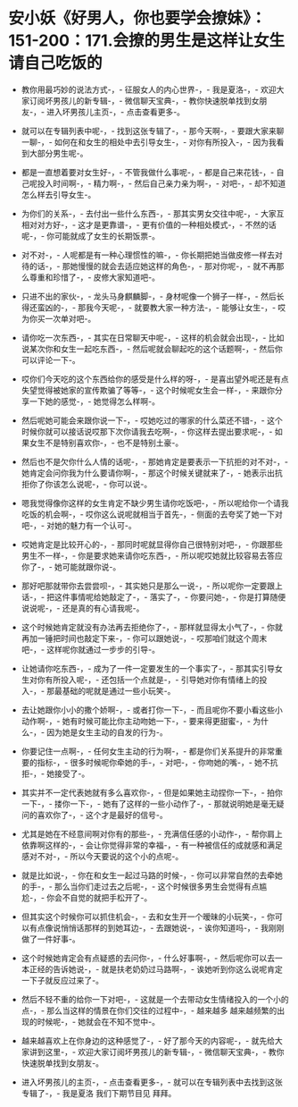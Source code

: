 # 安小妖《好男人，你也要学会撩妹》：151-200：171.会撩的男生是这样让女生请自己吃饭的

- 教你用最巧妙的说法方式-，- 征服女人的内心世界-，- 我是夏洛-，- 欢迎大家订阅坏男孩儿的新专辑-，- 微信聊天宝典-，- 教你快速脱单找到女朋友-，- 进入坏男孩儿主页-，- 点击查看更多-。

- 就可以在专辑列表中呢-，- 找到这张专辑了-，- 那今天啊-，- 要跟大家来聊一聊-，- 如何在和女生的相处中去引导女生-，- 对你有所投入-，- 因为我看到大部分男生呢-。

- 都是一直想着要对女生好-，- 不管我做什么事呢-，- 都是自己来花钱-，- 自己呢投入时间啊-，- 精力啊-，- 然后自己亲力亲为啊-，- 对吧-，- 却不知道怎么样去引导女生-。

- 为你们的关系-，- 去付出一些什么东西-，- 那其实男女交往中呢-，- 大家互相对对方好-，- 这才是更靠谱-，- 更有价值的一种相处模式-，- 不然的话呢-，- 你可能就成了女生的长期饭票-。

- 对不对-，- 人呢都是有一种心理惯性的嘛-，- 你长期把她当做皮修一样去对待的话-，- 那她慢慢的就会去适应她这样的角色-，- 那对你呢-，- 就不再那么尊重和珍惜了-，- 皮修大家知道吧-。

- 只进不出的家伙-，- 龙头马身麒麟脚-，- 身材呢像一个狮子一样-，- 然后长得还蛮凶的-，- 那我今天呢-，- 就要教大家一种方法-，- 能够让女生-，- 哎为你买一次单对吧-。

- 请你吃一次东西-，- 其实在日常聊天中呢-，- 这样的机会就会出现-，- 比如说某次你和女生一起吃东西-，- 然后呢就会聊起吃的这个话题啊-，- 然后你可以评论一下-。

- 哎你们今天吃的这个东西给你的感受是什么样的呀-，- 是喜出望外呢还是有点失望觉得被她家的宣传欺骗了等等-，- 这个时候呢女生会一样-，- 来跟你分享一下她的感觉-，- 她觉得怎么样啊-。

- 然后呢她可能会来跟你说一下-，- 哎她吃过的哪家的什么菜还不错-，- 这个时候你就可以接话说哎那下次你请我去吃啊-，- 你这样去提出要求呢-，- 如果女生不是特别喜欢你-，- 也不是特别土豪-。

- 然后也不是欠你什么人情的话呢-，- 那她肯定是要表示一下抗拒的对不对-，- 她肯定会问你我为什么要请你啊-，- 那这个时候关键就来了-，- 她表示出抗拒你了你该怎么说呢-，- 你可以说-。

- 嗯我觉得像你这样的女生肯定不缺少男生请你吃饭吧-，- 所以呢给你一个请我吃饭的机会啊-，- 哎你这么说呢就相当于首先-，- 侧面的去夸奖了她一下对吧-，- 对她的魅力有一个认可-。

- 哎她肯定是比较开心的-，- 那同时呢就显得你自己很特别对吧-，- 你跟那些男生不一样-，- 你是要求她来请你吃东西-，- 所以呢哎她就比较容易去答应你了-，- 她可能就跟你说-。

- 那好吧那就带你去尝尝呗-，- 其实她只是那么一说-，- 所以呢你一定要跟上话-，- 把这件事情呢给她敲定了-，- 落实了-，- 你要问她-，- 你是打算随便说说呢-，- 还是真的有心请我呢-。

- 这个时候她肯定就没有办法再去拒绝你了-，- 那样就显得太小气了-，- 你就再加一锤把时间也敲定下来-，- 你可以跟她说-，- 哎那咱们就这个周末吧-，- 这样呢你就通过一步步的引导-。

- 让她请你吃东西-，- 成为了一件一定要发生的一个事实了-，- 那其实引导女生对你有所投入呢-，- 还包括一个点就是-，- 引导她对你有情绪上的投入-，- 那最基础的呢就是通过一些小玩笑-。

- 去让她跟你小小的撒个娇啊-，- 或者打你一下-，- 而且呢你不要小看这些小动作啊-，- 她有时候可能比你主动吻她一下-，- 要来得更甜蜜-，- 为什么-，- 因为她是女生主动的自发的行为-。

- 你要记住一点啊-，- 任何女生主动的行为啊-，- 都是你们关系提升的非常重要的指标-，- 很多时候呢你牵她的手-，- 对吧-，- 你吻她的嘴-，- 她不抗拒-，- 她接受了-。

- 其实并不一定代表她就有多么喜欢你-，- 但是如果她主动捏你一下-，- 拍你一下-，- 搂你一下-，- 她有了这样的一些小动作了-，- 那就说明她是毫无疑问的喜欢你了-，- 这个才是最好的信号-。

- 尤其是她在不经意间啊对你有的那些-，- 充满信任感的小动作-，- 帮你肩上依靠啊这样的-，- 会让你觉得非常的幸福-，- 有一种被信任的成就感和满足感对不对-，- 所以今天要说的这个小的点呢-。

- 就是比如说-，- 你在和女生一起过马路的时候-，- 你可以非常自然的去牵她的手-，- 那么当你们走过去之后呢-，- 这个时候很多男生会觉得有点尴尬-，- 你会不自觉的就把手松开了-。

- 但其实这个时候你可以抓住机会-，- 去和女生开一个暧昧的小玩笑-，- 你可以有点像说悄悄话那样的到她耳边-，- 去跟她说-，- 诶你知道吗-，- 我刚刚做了一件好事-。

- 这个时候她肯定会有点疑惑的去问你-，- 什么好事啊-，- 然后呢你可以去一本正经的告诉她说-，- 就是扶老奶奶过马路啊-，- 诶她听到你这么说呢肯定一下子就反应过来了-。

- 然后不轻不重的给你一下对吧-，- 这就是一个去带动女生情绪投入的一个小的点-，- 那么当这样的情景在你们交往的过程中-，- 越来越多 越来越频繁的出现的时候呢-，- 她就会在不知不觉中-。

- 越来越喜欢上在你身边的这种感觉了-，- 好了那今天的内容呢-，- 就先给大家讲到这里-，- 欢迎大家订阅坏男孩儿的新专辑-，- 微信聊天宝典-，- 教你快速脱单找到女朋友-。

- 进入坏男孩儿的主页-，- 点击查看更多-，- 就可以在专辑列表中去找到这张专辑了-，- 我是夏洛 我们下期节目见 拜拜。